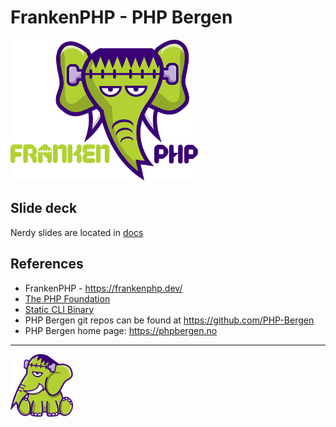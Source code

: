 # FrankenPHP - PHP Bergen

<img src="docs/images/frankenphp.png" alt="FrankenPHP" width="300" />

## Slide deck 

Nerdy slides are located in [docs](docs/markdown/README.md)

## References

* FrankenPHP - https://frankenphp.dev/
* [The PHP Foundation](https://thephp.foundation/blog)
* [Static CLI Binary](https://static-php.dev/en/)
* PHP Bergen git repos can be found at https://github.com/PHP-Bergen
* PHP Bergen home page: https://phpbergen.no

---
<img src="docs/images/elephant_footer.svg" alt="FrankenPHP" width="100" height="100" />

